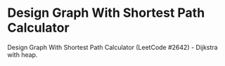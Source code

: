 # Design Graph With Shortest Path Calculator

Design Graph With Shortest Path Calculator (LeetCode #2642) - Dijkstra with heap.
